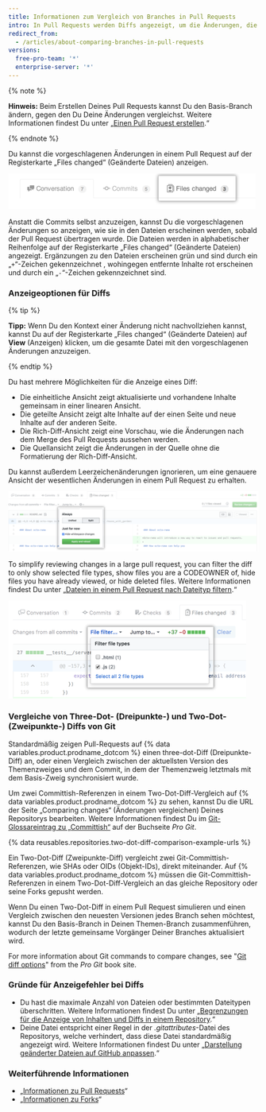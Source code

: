```yaml
---
title: Informationen zum Vergleich von Branches in Pull Requests
intro: In Pull Requests werden Diffs angezeigt, um die Änderungen, die Du in Deinem Themen-Branch vorgenommen hast, mit dem Basis-Branch zu vergleichen, in den du Deine Änderungen zusammenführen möchtest.
redirect_from:
  - /articles/about-comparing-branches-in-pull-requests
versions:
  free-pro-team: '*'
  enterprise-server: '*'
---
```


{% note %}

**Hinweis:** Beim Erstellen Deines Pull Requests kannst Du den Basis-Branch ändern, gegen den Du Deine Änderungen vergleichst. Weitere Informationen findest Du unter „[Einen Pull Request erstellen](/articles/creating-a-pull-request#changing-the-branch-range-and-destination-repository).“

{% endnote %}

Du kannst die vorgeschlagenen Änderungen in einem Pull Request auf der Registerkarte „Files changed“ (Geänderte Dateien) anzeigen.

![Registerkarte „Pull Request Files changed" (geänderte Pull-Request-Dateien)](/assets/images/help/pull_requests/pull-request-tabs-changed-files.png)

Anstatt die Commits selbst anzuzeigen, kannst Du die vorgeschlagenen Änderungen so anzeigen, wie sie in den Dateien erscheinen werden, sobald der Pull Request übertragen wurde. Die Dateien werden in alphabetischer Reihenfolge auf der Registerkarte „Files changed“ (Geänderte Dateien) angezeigt. Ergänzungen zu den Dateien erscheinen grün und sind durch ein „`+`“-Zeichen gekennzeichnet , wohingegen entfernte Inhalte rot erscheinen und durch ein „`-`“-Zeichen gekennzeichnet sind.

### Anzeigeoptionen für Diffs

{% tip %}

**Tipp:** Wenn Du den Kontext einer Änderung nicht nachvollziehen kannst, kannst Du auf der Registerkarte „Files changed“ (Geänderte Dateien) auf **View** (Anzeigen) klicken, um die gesamte Datei mit den vorgeschlagenen Änderungen anzuzeigen.

{% endtip %}

Du hast mehrere Möglichkeiten für die Anzeige eines Diff:
- Die einheitliche Ansicht zeigt aktualisierte und vorhandene Inhalte gemeinsam in einer linearen Ansicht.
- Die geteilte Ansicht zeigt alte Inhalte auf der einen Seite und neue Inhalte auf der anderen Seite.
- Die Rich-Diff-Ansicht zeigt eine Vorschau, wie die Änderungen nach dem Merge des Pull Requests aussehen werden.
- Die Quellansicht zeigt die Änderungen in der Quelle ohne die Formatierung der Rich-Diff-Ansicht.

Du kannst außerdem Leerzeichenänderungen ignorieren, um eine genauere Ansicht der wesentlichen Änderungen in einem Pull Request zu erhalten.

![Menü „Diff viewing options" (Diff-Anzeigeoptionen)](/assets/images/help/pull_requests/diff-settings-menu.png)

To simplify reviewing changes in a large pull request, you can filter the diff to only show selected file types, show files you are a CODEOWNER of, hide files you have already viewed, or hide deleted files. Weitere Informationen findest Du unter „[Dateien in einem Pull Request nach Dateityp filtern](/articles/filtering-files-in-a-pull-request).“

  ![Dropdownmenü „File filter" (Dateifilter)](/assets/images/help/pull_requests/file-filter-menu.png)

### Vergleiche von Three-Dot- (Dreipunkte-) und Two-Dot- (Zweipunkte-) Diffs von Git

Standardmäßig zeigen Pull-Requests auf {% data variables.product.prodname_dotcom %} einen three-dot-Diff (Dreipunkte-Diff) an, oder einen Vergleich zwischen der aktuellsten Version des Themenzweiges und dem Commit, in dem der Themenzweig letztmals mit dem Basis-Zweig synchronisiert wurde.

Um zwei Committish-Referenzen in einem Two-Dot-Diff-Vergleich auf {% data variables.product.prodname_dotcom %} zu sehen, kannst Du die URL der Seite „Comparing changes“ (Änderungen vergleichen) Deines Repositorys bearbeiten. Weitere Informationen findest Du im  [Git-Glossareintrag zu „Committish“](https://git-scm.com/docs/gitglossary#gitglossary-aiddefcommit-ishacommit-ishalsocommittish) auf der Buchseite _Pro Git_.

{% data reusables.repositories.two-dot-diff-comparison-example-urls %}

Ein Two-Dot-Diff (Zweipunkte-Diff) vergleicht zwei Git-Committish-Referenzen, wie SHAs oder OIDs (Objekt-IDs), direkt miteinander. Auf {% data variables.product.prodname_dotcom %} müssen die Git-Committish-Referenzen in einem Two-Dot-Diff-Vergleich an das gleiche Repository oder seine Forks gepusht werden.

Wenn Du einen Two-Dot-Diff in einem Pull Request simulieren und einen Vergleich zwischen den neuesten Versionen jedes Branch sehen möchtest, kannst Du den Basis-Branch in Deinen Themen-Branch zusammenführen, wodurch der letzte gemeinsame Vorgänger Deiner Branches aktualisiert wird.

For more information about Git commands to compare changes, see "[Git diff options](https://git-scm.com/docs/git-diff#git-diff-emgitdiffemltoptionsgtltcommitgtltcommitgt--ltpathgt82308203)" from the _Pro Git_ book site.

### Gründe für Anzeigefehler bei Diffs
- Du hast die maximale Anzahl von Dateien oder bestimmten Dateitypen überschritten. Weitere Informationen findest Du unter „[Begrenzungen für die Anzeige von Inhalten und Diffs in einem Repository](/articles/limits-for-viewing-content-and-diffs-in-a-repository/#diff-limits).“
- Deine Datei entspricht einer Regel in der *.gitattributes*-Datei des Repositorys, welche verhindert, dass diese Datei standardmäßig angezeigt wird. Weitere Informationen findest Du unter „[Darstellung geänderter Dateien auf GitHub anpassen](/articles/customizing-how-changed-files-appear-on-github).“

### Weiterführende Informationen

- „[Informationen zu Pull Requests](/articles/about-pull-requests)“
- „[Informationen zu Forks](/articles/about-forks)“
